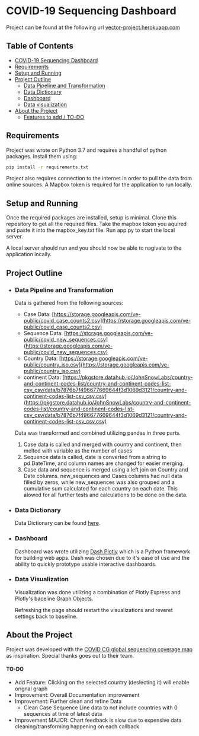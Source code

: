 # COVID-19 Sequencing Dashboard

Project can be found at the following url [vector-project.herokuapp.com](https://vector-project.herokuapp.com/)

## Table of Contents

- [COVID-19 Sequencing Dashboard](#covid-19-sequencing-dashboard)
- [Requirements](#requirements)
- [Setup and Running](#setup-and-running)
- [Project Outline](#project-outline)
  - [Data Pipeline and Transformation](#data-pipeline-and-transformation)
  - [Data Dictionary](#data-dictionary)
  - [Dashboard](#dashboard)
  - [Data visualization](#data-visualization)
- [About the Project](#about-the-project)
  - [Features to add / TO-DO](#TO-DO)


## Requirements

  Project was wrote on Python 3.7 and requires a handful of python packages. Install them using:
  ```bash
  pip install -r requirements.txt
  ```
  Project also requires connection to the internet in order to pull the data from online sources.
  A Mapbox token is required for the application to run locally.
  
## Setup and Running

  Once the required packages are installed, setup is minimal. Clone this repository to get all the required files. 
  Take the mapbox token you aquired and paste it into the mapbox_key.txt file. 
  Run app.py to start the local server.
  
  
  A local server should run and you should now be able to nagivate to the application locally.


## Project Outline

* ### Data Pipeline and Transformation
  Data is gathered from the following sources:
    * Case Data: [https://storage.googleapis.com/ve-public/covid_case_counts2.csv](https://storage.googleapis.com/ve-public/covid_case_counts2.csv)
    * Sequence Data: [https://storage.googleapis.com/ve-public/covid_new_sequences.csv](https://storage.googleapis.com/ve-public/covid_new_sequences.csv)
    * Country Data: [https://storage.googleapis.com/ve-public/country_iso.csv](https://storage.googleapis.com/ve-public/country_iso.csv)
    * continent Data: [https://pkgstore.datahub.io/JohnSnowLabs/country-and-continent-codes-list/country-and-continent-codes-list-csv_csv/data/b7876b7f496677669644f3d1069d3121/country-and-continent-codes-list-csv_csv.csv](https://pkgstore.datahub.io/JohnSnowLabs/country-and-continent-codes-list/country-and-continent-codes-list-csv_csv/data/b7876b7f496677669644f3d1069d3121/country-and-continent-codes-list-csv_csv.csv)


  Data was transformed and combined utilizing pandas in three parts.
  
  1) Case data is called and merged with country and continent, then melted with variable as the number of cases
  2) Sequence data is called, date is converted from a string to pd.DateTime, and column names are changed for easier merging.
  3) Case data and sequence is merged using a left join on Country and Date columns. new_sequences and Cases columns had null data filled by zeros, while new_sequences was also      grouped and a cumulative sum calculated for each country on each date. This alowed for all further tests and calculations to be done on the data.
  
  
* ### Data Dictionary
  Data Dictionary can be found [here](https://github.com/choldener/Vector-Engineering-Project/blob/main/Data%20Dictonary.xlsx).


* ### Dashboard

  Dashboard was wrote utilizing [Dash Plotly](https://plotly.com/dash/) which is a Python framework for building web apps.
  Dash was chosen due to it's ease of use and the ability to quickly prototype usable interactive dashboards.
  

* ### Data Visualization

  Visualization was done utilizing a combination of Plotly Express and Plotly's baceline Graph Objects. 
  
  
  Refreshing the page should restart the visualizations and reveret settings back to baseline.


## About the Project

Project was developed with the [COVID CG global sequencing coverage map]( https://covidcg.org/?tab=global_sequencing) as inspiration. Special thanks goes out to their team.


#### TO-DO
* Add Feature: Clicking on the selected country (deslecting it) will enable orignal graph
* Improvement: Overall Documentation improvement
* Improvement: Further clean and refine Data
  * Clean Case Sequence Line data to not include countries with 0 sequences at time of latest data
* Improvement MAJOR: Chart feedback is slow due to expensive data cleaning/transforming happening on each callback
